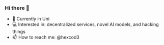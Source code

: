 ### Hi there 🤘

<!--
**nderimx/nderimx** is a ✨ _special_ ✨ repository because its `README.md` (this file) appears on your GitHub profile.
-->

- 🎒 Currently in Uni
- 💻 Interested in: decentralized services, novel AI models, and hacking things
- 📫 How to reach me: @hexcod3

<!--
- 🌱 Currently learning more on hacking Windows, Solaris, OSX, and Cisco IOS
- 👯 I’m looking to collaborate on bug bounty hunting
- 🔭 I’m currently working on ...
- 🤔 I’m looking for help with ...
- 💬 Ask me about ...
- 😄 Pronouns: ...
- ⚡ Fun fact: ...
-->
